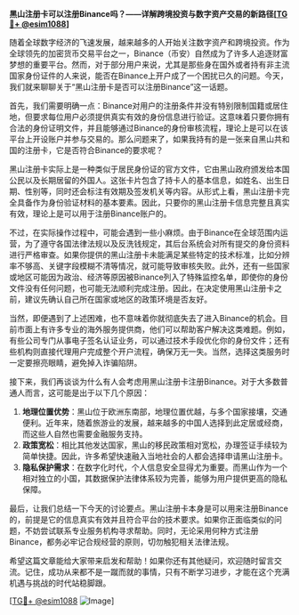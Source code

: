 **黑山注册卡可以注册Binance吗？——详解跨境投资与数字资产交易的新路径[[TG💪+ @esim1088](https://t.me/s/esim1088)]**

随着全球数字经济的飞速发展，越来越多的人开始关注数字资产和跨境投资。作为全球领先的加密货币交易平台之一，Binance（币安）自然成为了许多人追逐财富梦想的重要平台。然而，对于部分用户来说，尤其是那些身在国外或者持有非主流国家身份证件的人来说，能否在Binance上开户成了一个困扰已久的问题。今天，我们就来聊聊关于“黑山注册卡是否可以注册Binance”这一话题。

首先，我们需要明确一点：Binance对用户的注册条件并没有特别限制国籍或居住地，但要求每位用户必须提供真实有效的身份信息进行验证。这意味着只要你拥有合法的身份证明文件，并且能够通过Binance的身份审核流程，理论上是可以在该平台上开设账户并参与交易的。那么问题来了，如果我持有的是一张来自黑山共和国的注册卡，它是否符合Binance的要求呢？

黑山注册卡实际上是一种类似于居民身份证的官方文件，它由黑山政府颁发给本国公民以及长期居留的外国人。这张卡片包含了持卡人的基本信息，如姓名、出生日期、性别等，同时还会标注有效期及签发机关等内容。从形式上看，黑山注册卡完全具备作为身份验证材料的基本要素。因此，只要你的黑山注册卡信息完整且真实有效，理论上是可以用于注册Binance账户的。

不过，在实际操作过程中，可能会遇到一些小麻烦。由于Binance在全球范围内运营，为了遵守各国法律法规以及反洗钱规定，其后台系统会对所有提交的身份资料进行严格审查。如果你提供的黑山注册卡未能满足某些特定的技术标准，比如分辨率不够高、关键字段模糊不清等情况，就可能导致审核失败。此外，还有一些国家或地区可能因为政治、经济等原因被Binance列入了特殊监控名单，即使你的身份文件没有任何问题，也可能无法顺利完成注册。因此，在决定使用黑山注册卡之前，建议先确认自己所在国家或地区的政策环境是否友好。

当然，即便遇到了上述困难，也不意味着你就彻底失去了进入Binance的机会。目前市面上有许多专业的海外服务提供商，他们可以帮助客户解决这类难题。例如，有些公司专门从事电子签名认证业务，可以通过技术手段优化你的身份文件；还有些机构则直接代理用户完成整个开户流程，确保万无一失。当然，选择这类服务时一定要擦亮眼睛，避免掉入诈骗陷阱。

接下来，我们再谈谈为什么有人会考虑用黑山注册卡注册Binance。对于大多数普通人而言，这可能是出于以下几个原因：

1. **地理位置优势**：黑山位于欧洲东南部，地理位置优越，与多个国家接壤，交通便利。近年来，随着旅游业的发展，越来越多的中国人选择到此定居或经商，而这些人自然也需要金融服务支持。
2. **政策宽松**：相比其他发达国家，黑山的移民政策相对宽松，办理签证手续较为简单快捷。因此，许多希望快速融入当地社会的人都会选择申请黑山注册卡。
3. **隐私保护需求**：在数字化时代，个人信息安全显得尤为重要。而黑山作为一个相对独立的小国，其数据保护法律体系较为完善，能够为用户提供更高的隐私保障。

最后，让我们总结一下今天的讨论要点。黑山注册卡本身是可以用来注册Binance的，前提是它的信息真实有效并且符合平台的技术要求。如果你正面临类似的问题，不妨尝试联系专业服务机构寻求帮助。同时，无论采用何种方式注册Binance，都务必牢记合规经营的原则，切勿触犯相关法律法规。

希望这篇文章能给大家带来启发和帮助！如果你还有其他疑问，欢迎随时留言交流。记住，成功从来都不是一蹴而就的事情，只有不断学习进步，才能在这个充满机遇与挑战的时代站稳脚跟。

[[TG💪+ @esim1088](https://t.me/s/esim1088) ![Image](https://i.postimg.cc/4NQfJmqS/Snipaste-2025-05-13-00-14-12.png)]